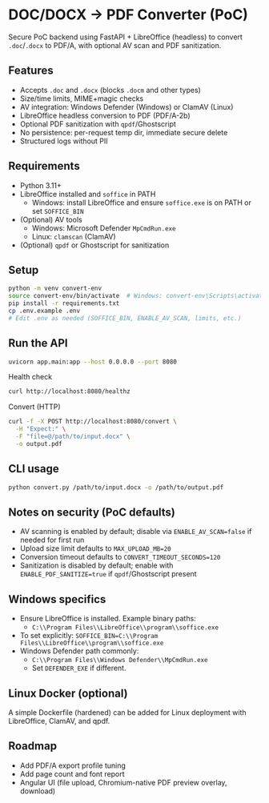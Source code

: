 # DOC/DOCX → PDF Converter (PoC)

Secure PoC backend using FastAPI + LibreOffice (headless) to convert `.doc`/`.docx` to PDF/A, with optional AV scan and PDF sanitization.

## Features
- Accepts `.doc` and `.docx` (blocks `.docm` and other types)
- Size/time limits, MIME+magic checks
- AV integration: Windows Defender (Windows) or ClamAV (Linux)
- LibreOffice headless conversion to PDF (PDF/A-2b)
- Optional PDF sanitization with `qpdf`/Ghostscript
- No persistence: per-request temp dir, immediate secure delete
- Structured logs without PII

## Requirements
- Python 3.11+
- LibreOffice installed and `soffice` in PATH
  - Windows: install LibreOffice and ensure `soffice.exe` is on PATH or set `SOFFICE_BIN`
- (Optional) AV tools
  - Windows: Microsoft Defender `MpCmdRun.exe`
  - Linux: `clamscan` (ClamAV)
- (Optional) `qpdf` or Ghostscript for sanitization

## Setup
```bash
python -m venv convert-env
source convert-env/bin/activate  # Windows: convert-env\Scripts\activate
pip install -r requirements.txt
cp .env.example .env
# Edit .env as needed (SOFFICE_BIN, ENABLE_AV_SCAN, limits, etc.)
```

## Run the API
```bash
uvicorn app.main:app --host 0.0.0.0 --port 8080
```

Health check
```bash
curl http://localhost:8080/healthz
```

Convert (HTTP)
```bash
curl -f -X POST http://localhost:8080/convert \
  -H "Expect:" \
  -F "file=@/path/to/input.docx" \
  -o output.pdf
```

## CLI usage
```bash
python convert.py /path/to/input.docx -o /path/to/output.pdf
```

## Notes on security (PoC defaults)
- AV scanning is enabled by default; disable via `ENABLE_AV_SCAN=false` if needed for first run
- Upload size limit defaults to `MAX_UPLOAD_MB=20`
- Conversion timeout defaults to `CONVERT_TIMEOUT_SECONDS=120`
- Sanitization is disabled by default; enable with `ENABLE_PDF_SANITIZE=true` if `qpdf`/Ghostscript present

## Windows specifics
- Ensure LibreOffice is installed. Example binary paths:
  - `C:\\Program Files\\LibreOffice\\program\\soffice.exe`
- To set explicitly: `SOFFICE_BIN=C:\\Program Files\\LibreOffice\\program\\soffice.exe`
- Windows Defender path commonly:
  - `C:\\Program Files\\Windows Defender\\MpCmdRun.exe`
  - Set `DEFENDER_EXE` if different.

## Linux Docker (optional)
A simple Dockerfile (hardened) can be added for Linux deployment with LibreOffice, ClamAV, and qpdf.

## Roadmap
- Add PDF/A export profile tuning
- Add page count and font report
- Angular UI (file upload, Chromium-native PDF preview overlay, download)
